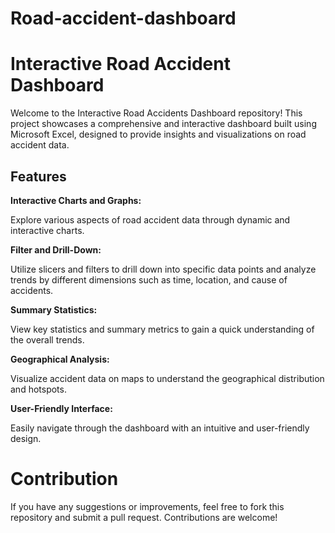 # Road-accident-dashboard
# Interactive Road Accident Dashboard
Welcome to the Interactive Road Accidents Dashboard repository! This project showcases a comprehensive and interactive dashboard built using Microsoft Excel, designed to provide insights and visualizations on road accident data.
## Features

**Interactive Charts and Graphs:**

Explore various aspects of road accident data through dynamic and interactive charts.

**Filter and Drill-Down:**

Utilize slicers and filters to drill down into specific data points and analyze trends by different dimensions such as time, location, and cause of accidents.

**Summary Statistics:**

View key statistics and summary metrics to gain a quick understanding of the overall trends.

**Geographical Analysis:**

Visualize accident data on maps to understand the geographical distribution and hotspots.

**User-Friendly Interface:**

Easily navigate through the dashboard with an intuitive and user-friendly design.

# Contribution
If you have any suggestions or improvements, feel free to fork this repository and submit a pull request. Contributions are welcome!
